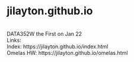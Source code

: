 # jilayton.github.io
<br>
DATA352W the First on Jan 22
<br>
Links:
<br>
Index: https://jilayton.github.io/index.html
<br>
Omelas HW: https://jilayton.github.io/omelas.html
<br>

